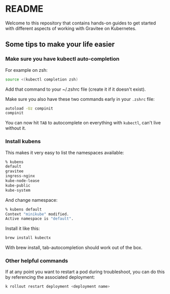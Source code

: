 # README

Welcome to this repository that contains hands-on guides to get started with different aspects of working with Gravitee on Kubernetes.

## Some tips to make your life easier

### Make sure you have kubectl auto-completion

For example on zsh:

```sh
source <(kubectl completion zsh)
```

Add that command to your ~/.zshrc file (create it if it doesn't exist).

Make sure you also have these two commands early in your `.zshrc` file:

```sh
autoload -Uz compinit
compinit
```

You can now hit `TAB` to autocomplete on everything with `kubectl`, can't live without it. 

### Install kubens

This makes it very easy to list the namespaces available: 
```sh
% kubens
default
gravitee
ingress-nginx
kube-node-lease
kube-public
kube-system
```

And change namespace: 

```sh
% kubens default
Context "minikube" modified.
Active namespace is "default".
```

Install it like this: 

```sh
brew install kubectx
```

With brew install, tab-autocompletion should work out of the box. 

### Other helpful commands

If at any point you want to restart a pod during troubleshoot, you can do this by referencing the associated deployment:

```sh
k rollout restart deployment <deployment name>
```
